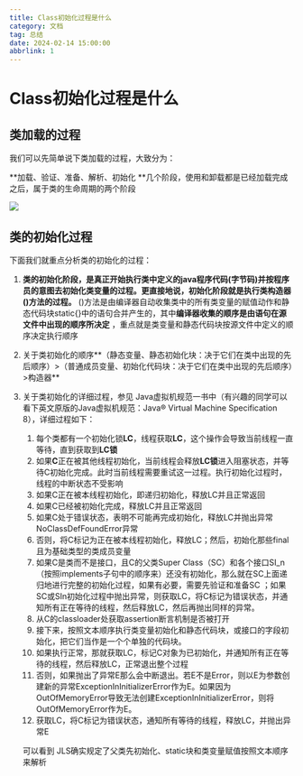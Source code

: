 ```yaml
---
title: Class初始化过程是什么
category: 文档
tag: 总结
date: 2024-02-14 15:00:00
abbrlink: 1
---
```

# Class初始化过程是什么

## 类加载的过程

我们可以先简单说下类加载的过程，大致分为：

**加载、验证、准备、解析、初始化 **几个阶段，使用和卸载都是已经加载完成之后，属于类的生命周期的两个阶段


![](/img/images/class-int.png)

## 类的初始化过程

下面我们就重点分析类的初始化的过程：

1. **类的初始化阶段，是真正开始执行类中定义的java程序代码(字节码)并按程序员的意图去初始化类变量的过程。更直接地说，初始化阶段就是执行类构造器<clinit>()方法的过程。** <clinit>()方法是由编译器自动收集类中的所有类变量的赋值动作和静态代码块static{}中的语句合并产生的，其中**编译器收集的顺序是由语句在源文件中出现的顺序所决定** ，重点就是类变量和静态代码块按源文件中定义的顺序决定执行顺序
1. 关于类初始化的顺序**（静态变量、静态初始化块：决于它们在类中出现的先后顺序）>（普通成员变量、初始化代码块：决于它们在类中出现的先后顺序）>构造器**
1. 关于类初始化的详细过程，参见 Java虚拟机规范一书中（有兴趣的同学可以看下英文原版的Java虚拟机规范：Java® Virtual Machine Specification 8），详细过程如下：
   1. 每个类都有一个初始化锁**LC**，线程获取**LC**，这个操作会导致当前线程一直等待，直到获取到**LC锁**
   1. 如果**C**正在被其他线程初始化，当前线程会释放**LC锁**进入阻塞状态，并等待C初始化完成。此时当前线程需要重试这一过程。执行初始化过程时，线程的中断状态不受影响
   1. 如果C正在被本线程初始化，即递归初始化，释放LC并且正常返回
   1. 如果C已经被初始化完成，释放LC并且正常返回
   1. 如果C处于错误状态，表明不可能再完成初始化，释放LC并抛出异常NoClassDefFoundError异常
   1. 否则，将C标记为正在被本线程初始化，释放LC；然后，初始化那些final且为基础类型的类成员变量
   1. 如果C是类而不是接口，且C的父类Super Class（SC）和各个接口SI_n（按照implements子句中的顺序来）还没有初始化，那么就在SC上面递归地进行完整的初始化过程，如果有必要，需要先验证和准备SC ；如果SC或SIn初始化过程中抛出异常，则获取LC，将C标记为错误状态，并通知所有正在等待的线程，然后释放LC，然后再抛出同样的异常。
   1. 从C的classloader处获取assertion断言机制是否被打开
   1. 接下来，按照文本顺序执行类变量初始化和静态代码块，或接口的字段初始化，把它们当作是一个个单独的代码块。
   1. 如果执行正常，那就获取LC，标记C对象为已初始化，并通知所有正在等待的线程，然后释放LC，正常退出整个过程
   1. 否则，如果抛出了异常E那么会中断退出。若E不是Error，则以E为参数创建新的异常ExceptionInInitializerError作为E。如果因为OutOfMemoryError导致无法创建ExceptionInInitializerError，则将OutOfMemoryError作为E。
   1. 获取LC，将C标记为错误状态，通知所有等待的线程，释放LC，并抛出异常E

   可以看到 JLS确实规定了父类先初始化、static块和类变量赋值按照文本顺序来解析